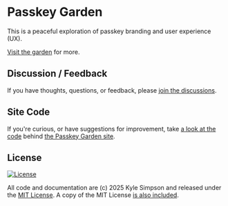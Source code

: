 # Passkey Garden

This is a peaceful exploration of passkey branding and user experience (UX).

[Visit the garden](https://passkey.garden) for more.

## Discussion / Feedback

If you have thoughts, questions, or feedback, please [join the discussions](https://github.com/getify/passkey-garden/discussions).

## Site Code

If you're curious, or have suggestions for improvement, take [a look at the code](https://github.com/getify/passkey-garden/tree/main/site-passkey.garden/web) behind [the Passkey Garden site](https://passkey.garden).

## License

[![License](https://img.shields.io/badge/license-MIT-a1356a)](LICENSE.txt)

All code and documentation are (c) 2025 Kyle Simpson and released under the [MIT License](http://getify.mit-license.org/). A copy of the MIT License [is also included](LICENSE.txt).
